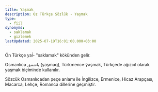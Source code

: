 ```yaml
---
title: Yaşmak
description: Öz Türkçe Sözlük - Yaşmak
type:
  - fiil
synonyms:
  - saklamak
  - gizlemek
lastUpdated: 2025-07-19T16:01:00.000+03:00
---
```

Ön Türkçe yaĺ- "saklamak" kökünden gelir.

Osmanlıca یاشمق (yaşmaq), Türkmence ýaşmak, Türkçede ağızcıl olarak yaşmak biçiminde kullanılır.

Sözcük Osmanlıcadan peçe anlamı ile İngilizce, Ermenice, Hicaz Arapçası, Macarca, Lehçe, Romanca dillerine geçmiştir.
